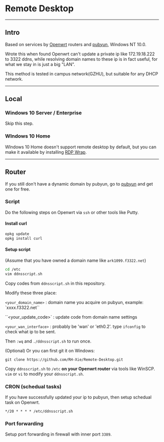# Remote Desktop

---

## Intro

Based on services by [Openwrt](https://openwrt.org/) routers and [pubyun](https://www.pubyun.com/), Windows NT 10.0.

Wrote this when found Openwrt can't update a private ip like 172.19.18.222 to 3322 ddns, while resolving domain names to these ip is in fact useful, for what we stay in is just a big "LAN".

This method is tested in campus network(GZHU), but suitable for any DHCP network.

---

## Local

### Windows 10 Server / Enterprise

Skip this step.

### WIndows 10 Home

WIndows 10 Home doesn't support remote desktop by default, but you can make it available by installing [RDP Wrap](https://github.com/stascorp/rdpwrap).

---

## Router

If you still don't have a dynamic domain by pubyun, go to [pubyun](https://www.pubyun.com/) and get one for free.

### Script

Do the following steps on Openwrt via `ssh` or other tools like Putty.

#### Install curl

```sh
opkg update
opkg install curl
```

#### Setup script

(Assume that you have owned a domain name like `ark1099.f3322.net`)

```sh
cd /etc
vim ddnsscript.sh
```

Copy codes from `ddnsscript.sh` in this repository.

Modify these three place:

`<your_domain_name>` : domain name you acquire on pubyun, example: `xxxx.f3322.net``

``<your_update_code>` : update code from domain name settings

`<your_wan_interface>` : probably be 'wan' or 'eth0.2'. type `ifconfig` to check what ip to be sent.

Then `:wq` and `./ddnsscript.sh` to run once.

(Optional) Or you can first git it on Windows:

```
git clone https://github.com/RH-Xie/Remote-Desktop.git
```

Copy `ddnsscript.sh` to `/etc` **on your Openwrt router** via tools like WinSCP.
`vim` or `vi` to modify your `ddnsscript.sh`.

### CRON (schedual tasks)

If you have successfully updated your ip to pubyun, then setup schedual task on Openwrt.

```
*/20 * * * * /etc/ddnsscript.sh

```

### Port forwarding

Setup port forwarding in firewall with inner port `3389`.
